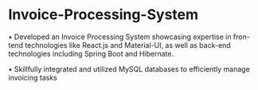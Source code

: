 # Invoice-Processing-System

• Developed an Invoice Processing System showcasing expertise in
fron-tend technologies like React.js and Material-UI, as well as
back-end technologies including Spring Boot and Hibernate.

• Skillfully integrated and utilized MySQL databases to efficiently
manage invoicing tasks
